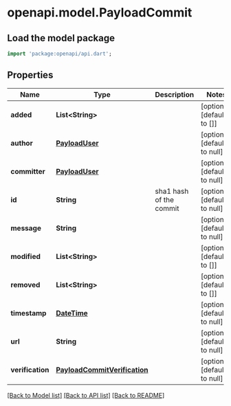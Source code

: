 # openapi.model.PayloadCommit

## Load the model package
```dart
import 'package:openapi/api.dart';
```

## Properties
Name | Type | Description | Notes
------------ | ------------- | ------------- | -------------
**added** | **List&lt;String&gt;** |  | [optional] [default to []]
**author** | [**PayloadUser**](PayloadUser.md) |  | [optional] [default to null]
**committer** | [**PayloadUser**](PayloadUser.md) |  | [optional] [default to null]
**id** | **String** | sha1 hash of the commit | [optional] [default to null]
**message** | **String** |  | [optional] [default to null]
**modified** | **List&lt;String&gt;** |  | [optional] [default to []]
**removed** | **List&lt;String&gt;** |  | [optional] [default to []]
**timestamp** | [**DateTime**](DateTime.md) |  | [optional] [default to null]
**url** | **String** |  | [optional] [default to null]
**verification** | [**PayloadCommitVerification**](PayloadCommitVerification.md) |  | [optional] [default to null]

[[Back to Model list]](../README.md#documentation-for-models) [[Back to API list]](../README.md#documentation-for-api-endpoints) [[Back to README]](../README.md)


